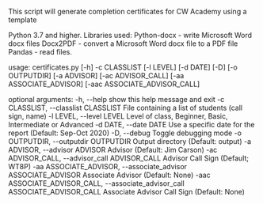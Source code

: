 This script will generate completion certificates for CW Academy using a template 

Python 3.7 and higher.  Libraries used:
     Python-docx - write Microsoft Word docx files
     Docx2PDF - convert a Microsoft Word docx file to a PDF file
     Pandas - read files.

usage: certificates.py [-h] -c CLASSLIST [-l LEVEL] [-d DATE] [-D]
                       [-o OUTPUTDIR] [-a ADVISOR] [-ac ADVISOR_CALL]
                       [-aa ASSOCIATE_ADVISOR] [-aac ASSOCIATE_ADVISOR_CALL]

optional arguments:
  -h, --help            show this help message and exit
  -c CLASSLIST, --classlist CLASSLIST
                        File containing a list of students (call sign, name)
  -l LEVEL, --level LEVEL
                        Level of class, Beginner, Basic, Intermediate or
                        Advanced
  -d DATE, --date DATE  Use a specific date for the report (Default: Sep-Oct
                        2020)
  -D, --debug           Toggle debugging mode
  -o OUTPUTDIR, --outputdir OUTPUTDIR
                        Output directory (Default: output)
  -a ADVISOR, --advisor ADVISOR
                        Advisor (Default: Jim Carson)
  -ac ADVISOR_CALL, --advisor_call ADVISOR_CALL
                        Advisor Call Sign (Default; WT8P)
  -aa ASSOCIATE_ADVISOR, --associate_advisor ASSOCIATE_ADVISOR
                        Associate Advisor (Default: None)
  -aac ASSOCIATE_ADVISOR_CALL, --associate_advisor_call ASSOCIATE_ADVISOR_CALL
                        Associate Advisor Call Sign (Default: None)
